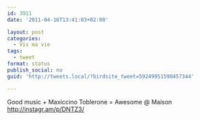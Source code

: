 ```yaml
---
id: 3911
date: '2011-04-16T13:41:03+02:00'

layout: post
categories:
  - Vis ma vie
tags:
  - tweet
format: status
publish_social: no
guid: 'http://tweets.local/?birdsite_tweet=59249951590457344'

---
```


Good music + Maxiccino Toblerone = Awesome @ Maison http://instagr.am/p/DNTZ3/
